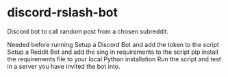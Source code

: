 # discord-rslash-bot
Discord bot to call random post from a chosen subreddit.


Needed before running
  Setup a Discord Bot and add the token to the script
  Setup a Reddit Bot and add the sing in requirements to the script
  pip install the requirements file to your local Python installation
  Run the script and test in a server you have invited the bot into.
